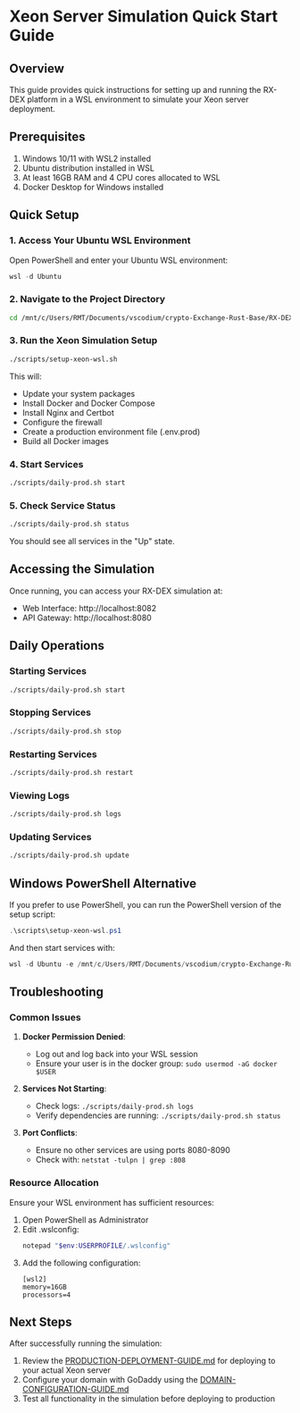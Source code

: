 # Xeon Server Simulation Quick Start Guide

## Overview

This guide provides quick instructions for setting up and running the RX-DEX platform in a WSL environment to simulate your Xeon server deployment.

## Prerequisites

1. Windows 10/11 with WSL2 installed
2. Ubuntu distribution installed in WSL
3. At least 16GB RAM and 4 CPU cores allocated to WSL
4. Docker Desktop for Windows installed

## Quick Setup

### 1. Access Your Ubuntu WSL Environment

Open PowerShell and enter your Ubuntu WSL environment:

```powershell
wsl -d Ubuntu
```

### 2. Navigate to the Project Directory

```bash
cd /mnt/c/Users/RMT/Documents/vscodium/crypto-Exchange-Rust-Base/RX-DEX/rx-dex
```

### 3. Run the Xeon Simulation Setup

```bash
./scripts/setup-xeon-wsl.sh
```

This will:
- Update your system packages
- Install Docker and Docker Compose
- Install Nginx and Certbot
- Configure the firewall
- Create a production environment file (.env.prod)
- Build all Docker images

### 4. Start Services

```bash
./scripts/daily-prod.sh start
```

### 5. Check Service Status

```bash
./scripts/daily-prod.sh status
```

You should see all services in the "Up" state.

## Accessing the Simulation

Once running, you can access your RX-DEX simulation at:
- Web Interface: http://localhost:8082
- API Gateway: http://localhost:8080

## Daily Operations

### Starting Services

```bash
./scripts/daily-prod.sh start
```

### Stopping Services

```bash
./scripts/daily-prod.sh stop
```

### Restarting Services

```bash
./scripts/daily-prod.sh restart
```

### Viewing Logs

```bash
./scripts/daily-prod.sh logs
```

### Updating Services

```bash
./scripts/daily-prod.sh update
```

## Windows PowerShell Alternative

If you prefer to use PowerShell, you can run the PowerShell version of the setup script:

```powershell
.\scripts\setup-xeon-wsl.ps1
```

And then start services with:

```powershell
wsl -d Ubuntu -e /mnt/c/Users/RMT/Documents/vscodium/crypto-Exchange-Rust-Base/RX-DEX/rx-dex/scripts/daily-prod.sh start
```

## Troubleshooting

### Common Issues

1. **Docker Permission Denied**:
   - Log out and log back into your WSL session
   - Ensure your user is in the docker group: `sudo usermod -aG docker $USER`

2. **Services Not Starting**:
   - Check logs: `./scripts/daily-prod.sh logs`
   - Verify dependencies are running: `./scripts/daily-prod.sh status`

3. **Port Conflicts**:
   - Ensure no other services are using ports 8080-8090
   - Check with: `netstat -tulpn | grep :808`

### Resource Allocation

Ensure your WSL environment has sufficient resources:
1. Open PowerShell as Administrator
2. Edit .wslconfig:
   ```powershell
   notepad "$env:USERPROFILE/.wslconfig"
   ```
3. Add the following configuration:
   ```
   [wsl2]
   memory=16GB
   processors=4
   ```

## Next Steps

After successfully running the simulation:
1. Review the [PRODUCTION-DEPLOYMENT-GUIDE.md](PRODUCTION-DEPLOYMENT-GUIDE.md) for deploying to your actual Xeon server
2. Configure your domain with GoDaddy using the [DOMAIN-CONFIGURATION-GUIDE.md](DOMAIN-CONFIGURATION-GUIDE.md)
3. Test all functionality in the simulation before deploying to production
